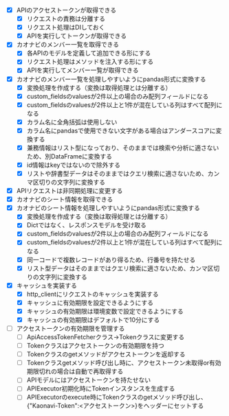 - [x] APIのアクセストークンが取得できる
    - [x] リクエストの責務は分離する
    - [x] リクエスト処理はDIしておく
    - [x] APIを実行してトークンが取得できる
- [x] カオナビのメンバー一覧を取得できる
    - [x] 各APIのモデルを定義して追加できる形にする
    - [x] リクエスト処理はメソッドを注入する形にする
    - [x] APIを実行してメンバー一覧が取得できる
- [x] カオナビのメンバー一覧を処理しやすいようにpandas形式に変換する
    - [x] 変換処理を作成する（変換は取得処理とは分離する）
    - [x] custom_fieldsのvaluesが2件以上の場合のみ配列フィールドになる
    - [x] custom_fieldsのvaluesが2件以上と1件が混在している列はすべて配列になる
    - [x] カラム名に全角括弧は使用しない
    - [x] カラム名にpandasで使用できない文字がある場合はアンダースコアに変換する
    - [x] 兼務情報はリスト型になっており、そのままでは検索や分析に適さないため、別DataFrameに変換する
    - [x] id情報はkeyではないので除外する
    - [x] リストや辞書型データはそのままではクエリ検索に適さないため、カンマ区切りの文字列に変換する
- [x] APIリクエストは非同期処理に変更する
- [x] カオナビのシート情報を取得できる
- [x] カオナビのシート情報を処理しやすいようにpandas形式に変換する
    - [x] 変換処理を作成する（変換は取得処理とは分離する）
    - [x] Dictではなく、レスポンスモデルを受け取る
    - [x] custom_fieldsのvaluesが2件以上の場合のみ配列フィールドになる
    - [x] custom_fieldsのvaluesが2件以上と1件が混在している列はすべて配列になる
    - [x] 同一コードで複数レコードがあり得るため、行番号を持たせる
    - [x] リスト型データはそのままではクエリ検索に適さないため、カンマ区切りの文字列に変換する
- [x] キャッシュを実装する
    - [x] http_clientにリクエストのキャッシュを実装する
    - [x] キャッシュに有効期限を設定できるようにする
    - [x] キャッシュの有効期限は環境変数で設定できるようにする
    - [x] キャッシュの有効期限はデフォルトで10分にする
- [ ] アクセストークンの有効期限を管理する
    - [ ] ApiAccessTokenFetcherクラス→Tokenクラスに変更する
    - [ ] Tokenクラスはアクセストークンの有効期限を持つ
    - [ ] Tokenクラスのgetメソッドがアクセストークンを返却する
    - [ ] Tokenクラスgetメソッド呼び出し時に、アクセストークン未取得or有効期限切れの場合は自動で再取得する
    - [ ] APIモデルにはアクセストークンを持たせない
    - [ ] APIExecutor初期化時にTokenインスタンスを生成する
    - [ ] APIExecutorのexecute時にTokenクラスのgetメソッド呼び出し、{"Kaonavi-Token":<アクセストークン>}をヘッダーにセットする
